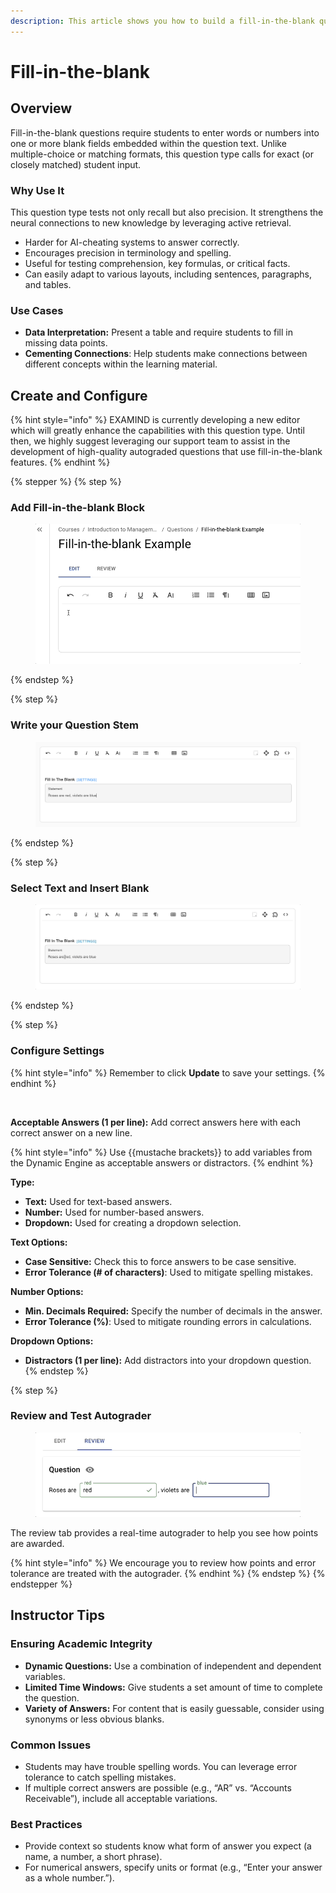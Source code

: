 ```yaml
---
description: This article shows you how to build a fill-in-the-blank question.
---
```


# Fill-in-the-blank

## Overview

Fill-in-the-blank questions require students to enter words or numbers into one or more blank fields embedded within the question text. Unlike multiple-choice or matching formats, this question type calls for exact (or closely matched) student input.

### Why Use It

This question type tests not only recall but also precision. It strengthens the neural connections to new knowledge by leveraging active retrieval.&#x20;

* Harder for AI-cheating systems to answer correctly.
* Encourages precision in terminology and spelling.
* Useful for testing comprehension, key formulas, or critical facts.
* Can easily adapt to various layouts, including sentences, paragraphs, and tables.

### Use Cases

* **Data Interpretation:** Present a table and require students to fill in missing data points.
* **Cementing Connections**: Help students make connections between different concepts within the learning material.

## Create and Configure

{% hint style="info" %}
EXAMIND is currently developing a new editor which will greatly enhance the capabilities with this question type. Until then, we highly suggest leveraging our support team to assist in the development of high-quality autograded questions that use fill-in-the-blank features.
{% endhint %}

{% stepper %}
{% step %}
### Add Fill-in-the-blank Block

<figure><img src="../../../.gitbook/assets/3dff7874-eda9-44a0-8194-17d5ca39df1b.gif" alt=""><figcaption></figcaption></figure>
{% endstep %}

{% step %}
### Write your Question Stem

<figure><img src="../../../.gitbook/assets/77fc83f0-3921-44e0-84bb-6331342cdb95.png" alt=""><figcaption></figcaption></figure>
{% endstep %}

{% step %}
### Select Text and Insert Blank

<figure><img src="../../../.gitbook/assets/c1c0bec5-29ea-4b7c-8a84-ec25528223f6.gif" alt=""><figcaption></figcaption></figure>
{% endstep %}

{% step %}
### Configure Settings

{% hint style="info" %}
Remember to click **Update** to save your settings.
{% endhint %}

<figure><img src="../../../.gitbook/assets/Screenshot 2024-12-13 at 10.54.27 AM.png" alt=""><figcaption></figcaption></figure>

**Acceptable Answers (1 per line):** Add correct answers here with each correct answer on a new line.

{% hint style="info" %}
Use \{{mustache brackets\}} to add variables from the Dynamic Engine as acceptable answers or distractors.
{% endhint %}

**Type:**

* **Text:** Used for text-based answers.
* **Number:** Used for number-based answers.
* **Dropdown:** Used for creating a dropdown selection.

**Text Options:**

* **Case Sensitive:** Check this to force answers to be case sensitive.
* **Error Tolerance (# of characters)**: Used to mitigate spelling mistakes.

**Number Options:**

* **Min. Decimals Required:** Specify the number of decimals in the answer.
* **Error Tolerance (%)**: Used to mitigate rounding errors in calculations.

**Dropdown Options:**

* **Distractors (1 per line):** Add distractors into your dropdown question.
{% endstep %}

{% step %}
### Review and Test Autograder

<figure><img src="../../../.gitbook/assets/9897da9c-a8e9-4035-b7c4-30f8f383de51.gif" alt=""><figcaption></figcaption></figure>

The review tab provides a real-time autograder to help you see how points are awarded.

{% hint style="info" %}
We encourage you to review how points and error tolerance are treated with the autograder.
{% endhint %}
{% endstep %}
{% endstepper %}

## Instructor Tips

### Ensuring Academic Integrity

* **Dynamic Questions:** Use a combination of independent and dependent variables.
* **Limited Time Windows:** Give students a set amount of time to complete the question.
* **Variety of Answers:** For content that is easily guessable, consider using synonyms or less obvious blanks.

### Common Issues

* Students may have trouble spelling words. You can leverage error tolerance to catch spelling mistakes.
* If multiple correct answers are possible (e.g., “AR” vs. “Accounts Receivable”), include all acceptable variations.

### Best Practices

* Provide context so students know what form of answer you expect (a name, a number, a short phrase).
* For numerical answers, specify units or format (e.g., “Enter your answer as a whole number.”).
